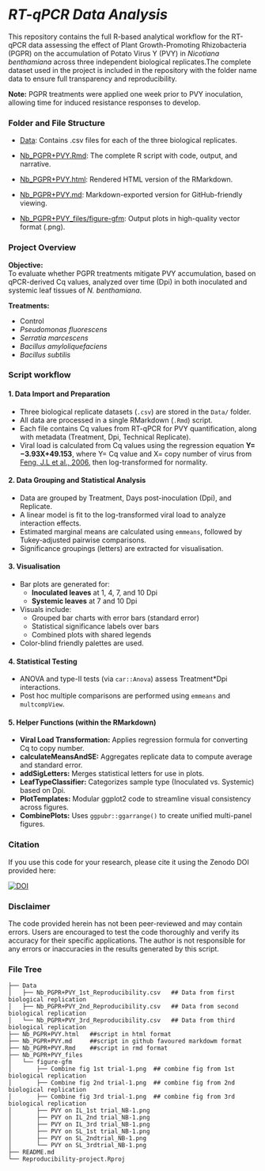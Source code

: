 # *RT-qPCR Data Analysis*

This repository contains the full R-based analytical workflow for the RT-qPCR data assessing the effect of Plant Growth-Promoting Rhizobacteria (PGPR) on the accumulation of Potato Virus Y (PVY) in *Nicotiana benthamiana* across three independent biological replicates.The complete dataset used in the project is included in the repository with the folder name data to ensure full transparency and reproducibility. 

**Note:** PGPR treatments were applied one week prior to PVY inoculation, allowing time for induced resistance responses to develop.

### Folder and File Structure
- [Data](https://github.com/BibechanaPaudel/Reproducibility-project/tree/main/Data): Contains .csv files for each of the three biological replicates.

- [Nb_PGPR+PVY.Rmd](https://github.com/BibechanaPaudel/Reproducibility-project/blob/main/Nb_PGPR%2BPVY.Rmd): The complete R script with code, output, and narrative.

- [Nb_PGPR+PVY.html](https://github.com/BibechanaPaudel/Reproducibility-project/blob/main/Nb_PGPR%2BPVY.html): Rendered HTML version of the RMarkdown.

- [Nb_PGPR+PVY.md](https://github.com/BibechanaPaudel/Reproducibility-project/blob/main/Nb_PGPR%2BPVY.md): Markdown-exported version for GitHub-friendly viewing.

- [Nb_PGPR+PVY_files/figure-gfm](https://github.com/BibechanaPaudel/Reproducibility-project/tree/main/Nb_PGPR%2BPVY_files/figure-gfm): Output plots in high-quality vector format (.png). 


### Project Overview

**Objective:**  
To evaluate whether PGPR treatments mitigate PVY accumulation, based on qPCR-derived Cq values, analyzed over time (Dpi) in both inoculated and systemic leaf tissues of *N. benthamiana*.

**Treatments:**
- Control  
- *Pseudomonas fluorescens*  
- *Serratia marcescens*  
- *Bacillus amyloliquefaciens*  
- *Bacillus subtilis*

### Script workflow

#### **1. Data Import and Preparation**

- Three biological replicate datasets (`.csv`) are stored in the `Data/` folder.
- All data are processed in a single RMarkdown (`.Rmd`) script.
- Each file contains Cq values from RT-qPCR for PVY quantification, along with metadata (Treatment, Dpi, Technical Replicate).
- Viral load is calculated from Cq values using the regression equation **Y= −3.93X+49.153**, where Y= Cq value and X= copy number of virus from [Feng, J.L et al., 2006](https://academic.oup.com/abbs/article/38/10/669/217), then log-transformed for normality.

#### **2. Data Grouping and Statistical Analysis**

- Data are grouped by Treatment, Days post-inoculation (Dpi), and Replicate.
- A linear model is fit to the log-transformed viral load to analyze interaction effects.
- Estimated marginal means are calculated using `emmeans`, followed by Tukey-adjusted pairwise comparisons.
- Significance groupings (letters) are extracted for visualisation.

#### **3. Visualisation**

- Bar plots are generated for:
  - **Inoculated leaves** at 1, 4, 7, and 10 Dpi
  - **Systemic leaves** at 7 and 10 Dpi
- Visuals include:
  - Grouped bar charts with error bars (standard error)
  - Statistical significance labels over bars
  - Combined plots with shared legends
- Color-blind friendly palettes are used.

#### **4. Statistical Testing**

- ANOVA and type-II tests (via `car::Anova`) assess Treatment*Dpi interactions.
- Post hoc multiple comparisons are performed using `emmeans` and `multcompView`.

#### **5. Helper Functions (within the RMarkdown)**

- **Viral Load Transformation:** Applies regression formula for converting Cq to copy number.
- **calculateMeansAndSE:** Aggregates replicate data to compute average and standard error.
- **addSigLetters:** Merges statistical letters for use in plots.
- **LeafTypeClassifier:** Categorizes sample type (Inoculated vs. Systemic) based on Dpi.
- **PlotTemplates:** Modular ggplot2 code to streamline visual consistency across figures.
- **CombinePlots:** Uses `ggpubr::ggarrange()` to create unified multi-panel figures.

### Citation
If you use this code for your research, please cite it using the Zenodo DOI provided here:

[![DOI](https://zenodo.org/badge/966418246.svg)](https://doi.org/10.5281/zenodo.15258548)

### Disclaimer
The code provided herein has not been peer-reviewed and may contain errors. Users are encouraged to test the code thoroughly and verify its accuracy for their specific applications. The author is not responsible for any errors or inaccuracies in the results generated by this script.

### File Tree

```
├── Data
│   ├── Nb_PGPR+PVY_1st_Reproducibility.csv   ## Data from first biological replication
│   ├── Nb_PGPR+PVY_2nd_Reproducibility.csv   ## Data from second biological replication
│   └── Nb_PGPR+PVY_3rd_Reproducibility.csv   ## Data from third biological replication
├── Nb_PGPR+PVY.html   ##script in html format
├── Nb_PGPR+PVY.md     ##script in github favoured markdowm format
├── Nb_PGPR+PVY.Rmd    ##script in rmd format
├── Nb_PGPR+PVY_files
│   └── figure-gfm
│       ├── Combine fig 1st trial-1.png  ## combine fig from 1st biological replication
│       ├── Combine fig 2nd trial-1.png  ## combine fig from 2nd biological replication
│       ├── Combine fig 3rd trial-1.png  ## combine fig from 3rd biological replication
│       ├── PVY on IL_1st trial_NB-1.png 
│       ├── PVY on IL_2nd trial_NB-1.png
│       ├── PVY on IL_3rd trial_NB-1.png
│       ├── PVY on SL_1st trial_NB-1.png
│       ├── PVY on SL_2ndtrial_NB-1.png
│       └── PVY on SL_3rdtrial_NB-1.png
├── README.md 
└── Reproducibility-project.Rproj
```